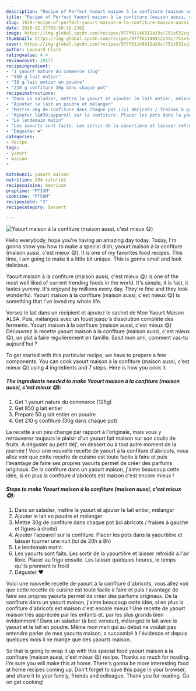 ```yaml
---
description: "Recipe of Perfect Yaourt maison à la confiture (maison aussi, c&amp;#39;est mieux 😋)"
title: "Recipe of Perfect Yaourt maison à la confiture (maison aussi, c&amp;#39;est mieux 😋)"
slug: 1939-recipe-of-perfect-yaourt-maison-a-la-confiture-maison-aussi-c-and-39-est-mieux
date: 2020-12-27T08:50:19.238Z
image: https://img-global.cpcdn.com/recipes/977f61146912a33c/751x532cq70/yaourt-maison-a-la-confiture-maison-aussi-cest-mieux-😋-photo-principale-de-la-recette.jpg
thumbnail: https://img-global.cpcdn.com/recipes/977f61146912a33c/751x532cq70/yaourt-maison-a-la-confiture-maison-aussi-cest-mieux-😋-photo-principale-de-la-recette.jpg
cover: https://img-global.cpcdn.com/recipes/977f61146912a33c/751x532cq70/yaourt-maison-a-la-confiture-maison-aussi-cest-mieux-😋-photo-principale-de-la-recette.jpg
author: Leonard Clark
ratingvalue: 4.4
reviewcount: 19277
recipeingredient:
- "1 yaourt nature du commerce 125g"
- "850 g lait entier"
- "50 g lait entier en poudre"
- "210 g confiture 30g dans chaque pot"
recipeinstructions:
- "Dans un saladier, mettre le yaourt et ajouter le lait entier, mélanger"
- "Ajouter le lait en poudre et mélanger"
- "Mettre 30g de confiture dans chaque pot (ici abricots / fraises à gauche et figues à droite)"
- "Ajouter l&#39;appareil sur la confiture. Placer les pots dans la yaourtière et laisser tourner une nuit (ici de 20h à 8h)"
- "Le lendemain matin"
- "Les yaourts sont faits. Les sortir de la yaourtière et laisser refroidir à l&#39;air libre. Placer au frigo ensuite. Les laisser quelques heures, le temps qu&#39;ils prennent le froid"
- "Déguster ❤️"
categories:
- Recipe
tags:
- yaourt
- maison
- 

katakunci: yaourt maison  
nutrition: 294 calories
recipecuisine: American
preptime: "PT33M"
cooktime: "PT50M"
recipeyield: "3"
recipecategory: Dessert

---
```



![Yaourt maison à la confiture (maison aussi, c&#39;est mieux 😋)](https://img-global.cpcdn.com/recipes/977f61146912a33c/751x532cq70/yaourt-maison-a-la-confiture-maison-aussi-cest-mieux-😋-photo-principale-de-la-recette.jpg)

Hello everybody, hope you're having an amazing day today. Today, I'm gonna show you how to make a special dish, yaourt maison à la confiture (maison aussi, c&#39;est mieux 😋). It is one of my favorites food recipes. This time, I am going to make it a little bit unique. This is gonna smell and look delicious.

Yaourt maison à la confiture (maison aussi, c&#39;est mieux 😋) is one of the most well liked of current trending foods in the world. It's simple, it is fast, it tastes yummy. It's enjoyed by millions every day. They're fine and they look wonderful. Yaourt maison à la confiture (maison aussi, c&#39;est mieux 😋) is something that I've loved my whole life.

Versez le lait dans un récipient et ajoutez le sachet de Mon Yaourt Maison ALSA. Puis, mélangez avec un fouet jusqu&#39;à dissolution complète des ferments. Yaourt maison à la confiture (maison aussi, c&#39;est mieux 😋) Découvrez la recette yaourt maison à la confiture (maison aussi, c&#39;est mieux 😋), un plat à faire régulièrement en famille. Salut mon ami, comment vas-tu aujourd&#39;hui ?


To get started with this particular recipe, we have to prepare a few components. You can cook yaourt maison à la confiture (maison aussi, c&#39;est mieux 😋) using 4 ingredients and 7 steps. Here is how you cook it.

<!--inarticleads1-->

##### The ingredients needed to make Yaourt maison à la confiture (maison aussi, c&#39;est mieux 😋):

1. Get 1 yaourt nature du commerce (125g)
1. Get 850 g lait entier
1. Prepare 50 g lait entier en poudre
1. Get 210 g confiture (30g dans chaque pot)


La recette a un peu changé par rapport à l&#39;originale, mais vous y retrouverez toujours le plaisir d&#39;un yaourt fait maison sur son coulis de fruits. A déguster au petit déj&#39;, en dessert ou à tout autre moment de la journée ! Voici une nouvelle recette de yaourt à la confiture d&#39;abricots, vous allez voir que cette recette de cuisine est toute facile à faire et puis l&#39;avantage de faire ses propres yaourts permet de créer des parfums originaux. De la confiture dans un yaourt maison, j&#39;aime beaucoup cette idée, si en plus la confiture d&#39;abricots est maison c&#39;est encore mieux ! 

<!--inarticleads2-->

##### Steps to make Yaourt maison à la confiture (maison aussi, c&#39;est mieux 😋):

1. Dans un saladier, mettre le yaourt et ajouter le lait entier, mélanger
1. Ajouter le lait en poudre et mélanger
1. Mettre 30g de confiture dans chaque pot (ici abricots / fraises à gauche et figues à droite)
1. Ajouter l&#39;appareil sur la confiture. Placer les pots dans la yaourtière et laisser tourner une nuit (ici de 20h à 8h)
1. Le lendemain matin
1. Les yaourts sont faits. Les sortir de la yaourtière et laisser refroidir à l&#39;air libre. Placer au frigo ensuite. Les laisser quelques heures, le temps qu&#39;ils prennent le froid
1. Déguster ❤️


Voici une nouvelle recette de yaourt à la confiture d&#39;abricots, vous allez voir que cette recette de cuisine est toute facile à faire et puis l&#39;avantage de faire ses propres yaourts permet de créer des parfums originaux. De la confiture dans un yaourt maison, j&#39;aime beaucoup cette idée, si en plus la confiture d&#39;abricots est maison c&#39;est encore mieux ! Une recette de yaourt maison très appréciée par les enfants et. par les plus grands bien évidemment ! Dans un saladier (à bec verseur), mélangez le lait avec le yaourt et le lait en poudre. Même mon mari qui au début ne voulait pas entendre parler de mes yaourts maison, a succombé à l&#39;évidence et depuis quelques mois il ne mange que des yaourts maison. 

So that is going to wrap it up with this special food yaourt maison à la confiture (maison aussi, c&#39;est mieux 😋) recipe. Thanks so much for reading. I'm sure you will make this at home. There's gonna be more interesting food at home recipes coming up. Don't forget to save this page in your browser, and share it to your family, friends and colleague. Thank you for reading. Go on get cooking!
